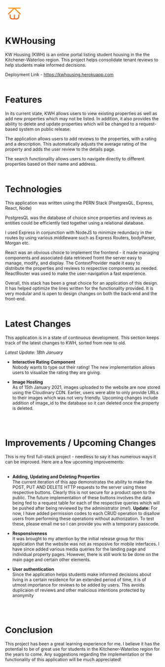  <img src="https://raw.githubusercontent.com/roomierplanet/KWHousing/main/client/public/LogoKWH.png?token=AKLDIBJM6H4D7SY5SDILYQDB3ZHVI" width="60">
 
# KWHousing

KW Housing (KWH) is an online portal listing student housing in the the Kitchener-Waterloo region.
This project helps consolidate tenant reviews to help students make informed decisions. 

Deployment Link - https://kwhousing.herokuapp.com
<br>
<br>

# Features
In its current state, KWH allows users to view existing properties as well as add new properties which
may not be listed. In addition, it also provides the ability to delete and update properties which will
be changed to a request-based system on public release.

The application allows users to add reviews to the properties, with a rating and a description. This automatically
adjusts the average rating of the property and adds the user review to the details page.

The search functionality allows users to navigate directly to different properties based on their name and address.
<br>
<br>

# Technologies
This application was written using the PERN Stack (PostgresQL, Express, React, Node)

PostgresQL was the database of choice since properties and reviews as entities could be efficiently tied
together using a relational database.

I used Express in conjunction with NodeJS to minimize redundacy in the routes by using various middleware such
as Express Routers, bodyParser, Morgan etc.

React was an obvious choice to implement the frontend - it made managing components and associated data retrieved
fromt the server easy to manage, modify, and display. The ContextProvider made it easy to distribute the properties
and reviews to respective components as needed. ReactRouter was used to make the user-navigation a fast experience.

Overall, this stack has been a great choice for an application of this design. It has helped optimize the lines
written for the functionality provided. It is very modular and is open to design changes on both the back-end
and the front-end.
<br>
<br>

# Latest Changes
This application is in a state of continuous development. This section keeps track of the latest changes to KWH, sorted from new to old.

*Latest Update: 18th January*

* **Interactive Rating Component**\
Nobody wants to type out their rating! The new implementation allows users to visualize the rating they are giving. 

* **Image Hosting** \
As of 15th January 2021, images uploaded to the website are now stored using the Cloudinary CDN. Earlier, users were able to only provide URLs to their images which was not very friendly. Upcoming changes include addition of image_id to the database so it can deleted once the property is deleted.
<br>
<br>

# Improvements / Upcoming Changes
This is my first full-stack project - needless to say it has numerous ways it can be improved. Here are a few upcoming improvements:
<br>
<br>

*  **Adding, Updating and Deleting Properties**\
The current iteration of this app demonstrates the ability to make the POST, PUT AND DELETE HTTP requests to the server using these respective buttons. Clearly this is not secure for a product open to the public. The future implementation of these buttons involves the data being fed to a request table for each of the respective queries which will be pushed after being reviewed by the administrator (me!). __Update:__ For now, I have added permission codes to each CRUD operation to disallow users from performing these operations without authorization. To test these, please email me so I can provide you with a temporary passcode.

* **Responsiveness**\
It was brought to my attention by the initial release group for this application that the website was not as resposive for mobile interfaces. I have since added various media queries for the landing page and individual property pages. However, there is still work to be done on the main page and certain other elements.

* **User authentication** \
Since the application helps students make informed decisions about living in a certain residence for an extended period of time, it is of utmost importance for reviews to be added by users. This avoids duplicaion of reviews and other malicious intentions protected by anonymity
<br>
<br>

# Conclusion
This project has been a great learning experience for me. I believe it has the potential to be of great use for students in the Kitchener-Waterloo region for the years to come. Any suggestions regarding the implementation or the functionality of this application will be much appreciated!